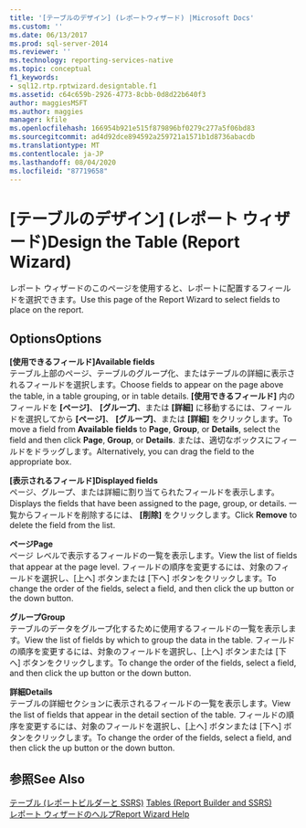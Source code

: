 ```yaml
---
title: '[テーブルのデザイン] (レポートウィザード) |Microsoft Docs'
ms.custom: ''
ms.date: 06/13/2017
ms.prod: sql-server-2014
ms.reviewer: ''
ms.technology: reporting-services-native
ms.topic: conceptual
f1_keywords:
- sql12.rtp.rptwizard.designtable.f1
ms.assetid: c64c659b-2926-4773-8cbb-0d8d22b640f3
author: maggiesMSFT
ms.author: maggies
manager: kfile
ms.openlocfilehash: 166954b921e515f879896bf0279c277a5f06bd83
ms.sourcegitcommit: ad4d92dce894592a259721a1571b1d8736abacdb
ms.translationtype: MT
ms.contentlocale: ja-JP
ms.lasthandoff: 08/04/2020
ms.locfileid: "87719658"
---
```

# <a name="design-the-table-report-wizard"></a><span data-ttu-id="eed6a-102">[テーブルのデザイン] (レポート ウィザード)</span><span class="sxs-lookup"><span data-stu-id="eed6a-102">Design the Table (Report Wizard)</span></span>
  <span data-ttu-id="eed6a-103">レポート ウィザードのこのページを使用すると、レポートに配置するフィールドを選択できます。</span><span class="sxs-lookup"><span data-stu-id="eed6a-103">Use this page of the Report Wizard to select fields to place on the report.</span></span>  
  
## <a name="options"></a><span data-ttu-id="eed6a-104">Options</span><span class="sxs-lookup"><span data-stu-id="eed6a-104">Options</span></span>  
 <span data-ttu-id="eed6a-105">**[使用できるフィールド]**</span><span class="sxs-lookup"><span data-stu-id="eed6a-105">**Available fields**</span></span>  
 <span data-ttu-id="eed6a-106">テーブル上部のページ、テーブルのグループ化、またはテーブルの詳細に表示されるフィールドを選択します。</span><span class="sxs-lookup"><span data-stu-id="eed6a-106">Choose fields to appear on the page above the table, in a table grouping, or in table details.</span></span> <span data-ttu-id="eed6a-107">**[使用できるフィールド]** 内のフィールドを **[ページ]**、 **[グループ]**、または **[詳細]** に移動するには、フィールドを選択してから **[ページ]**、 **[グループ]**、または **[詳細]** をクリックします。</span><span class="sxs-lookup"><span data-stu-id="eed6a-107">To move a field from **Available fields** to **Page**, **Group**, or **Details**, select the field and then click **Page**, **Group**, or **Details**.</span></span> <span data-ttu-id="eed6a-108">または、適切なボックスにフィールドをドラッグします。</span><span class="sxs-lookup"><span data-stu-id="eed6a-108">Alternatively, you can drag the field to the appropriate box.</span></span>  
  
 <span data-ttu-id="eed6a-109">**[表示されるフィールド]**</span><span class="sxs-lookup"><span data-stu-id="eed6a-109">**Displayed fields**</span></span>  
 <span data-ttu-id="eed6a-110">ページ、グループ、または詳細に割り当てられたフィールドを表示します。</span><span class="sxs-lookup"><span data-stu-id="eed6a-110">Displays the fields that have been assigned to the page, group, or details.</span></span> <span data-ttu-id="eed6a-111">一覧からフィールドを削除するには、 **[削除]** をクリックします。</span><span class="sxs-lookup"><span data-stu-id="eed6a-111">Click **Remove** to delete the field from the list.</span></span>  
  
 <span data-ttu-id="eed6a-112">**ページ**</span><span class="sxs-lookup"><span data-stu-id="eed6a-112">**Page**</span></span>  
 <span data-ttu-id="eed6a-113">ページ レベルで表示するフィールドの一覧を表示します。</span><span class="sxs-lookup"><span data-stu-id="eed6a-113">View the list of fields that appear at the page level.</span></span> <span data-ttu-id="eed6a-114">フィールドの順序を変更するには、対象のフィールドを選択し、[上へ] ボタンまたは [下へ] ボタンをクリックします。</span><span class="sxs-lookup"><span data-stu-id="eed6a-114">To change the order of the fields, select a field, and then click the up button or the down button.</span></span>  
  
 <span data-ttu-id="eed6a-115">**グループ**</span><span class="sxs-lookup"><span data-stu-id="eed6a-115">**Group**</span></span>  
 <span data-ttu-id="eed6a-116">テーブルのデータをグループ化するために使用するフィールドの一覧を表示します。</span><span class="sxs-lookup"><span data-stu-id="eed6a-116">View the list of fields by which to group the data in the table.</span></span> <span data-ttu-id="eed6a-117">フィールドの順序を変更するには、対象のフィールドを選択し、[上へ] ボタンまたは [下へ] ボタンをクリックします。</span><span class="sxs-lookup"><span data-stu-id="eed6a-117">To change the order of the fields, select a field, and then click the up button or the down button.</span></span>  
  
 <span data-ttu-id="eed6a-118">**詳細**</span><span class="sxs-lookup"><span data-stu-id="eed6a-118">**Details**</span></span>  
 <span data-ttu-id="eed6a-119">テーブルの詳細セクションに表示されるフィールドの一覧を表示します。</span><span class="sxs-lookup"><span data-stu-id="eed6a-119">View the list of fields that appear in the detail section of the table.</span></span> <span data-ttu-id="eed6a-120">フィールドの順序を変更するには、対象のフィールドを選択し、[上へ] ボタンまたは [下へ] ボタンをクリックします。</span><span class="sxs-lookup"><span data-stu-id="eed6a-120">To change the order of the fields, select a field, and then click the up button or the down button.</span></span>  
  
## <a name="see-also"></a><span data-ttu-id="eed6a-121">参照</span><span class="sxs-lookup"><span data-stu-id="eed6a-121">See Also</span></span>  
 <span data-ttu-id="eed6a-122">[テーブル &#40;レポートビルダーと SSRS&#41;](report-design/tables-report-builder-and-ssrs.md) </span><span class="sxs-lookup"><span data-stu-id="eed6a-122">[Tables &#40;Report Builder  and SSRS&#41;](report-design/tables-report-builder-and-ssrs.md) </span></span>  
 [<span data-ttu-id="eed6a-123">レポート ウィザードのヘルプ</span><span class="sxs-lookup"><span data-stu-id="eed6a-123">Report Wizard Help</span></span>](../../2014/reporting-services/report-wizard-help.md)  
  
  
